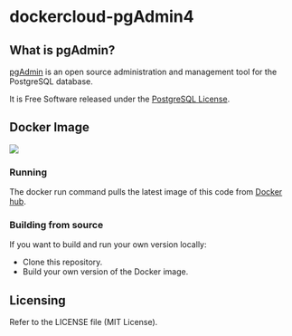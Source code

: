 # dockercloud-pgAdmin4

## What is pgAdmin?

[pgAdmin](https://www.pgadmin.org) is an open source administration and management tool for the PostgreSQL database.

It is Free Software released under the [PostgreSQL License](https://www.pgadmin.org/licence.php).

## Docker Image

[![](https://images.microbadger.com/badges/image/fenglc/pgadmin4.svg)](http://microbadger.com/images/fenglc/pgadmin4 "Download size and number of layers")

### Running

The docker run command pulls the latest image of this code from [Docker hub](https://hub.docker.com/r/fenglc/pgadmin4).

### Building from source

If you want to build and run your own version locally:

- Clone this repository.
- Build your own version of the Docker image.

## Licensing

Refer to the LICENSE file (MIT License).
